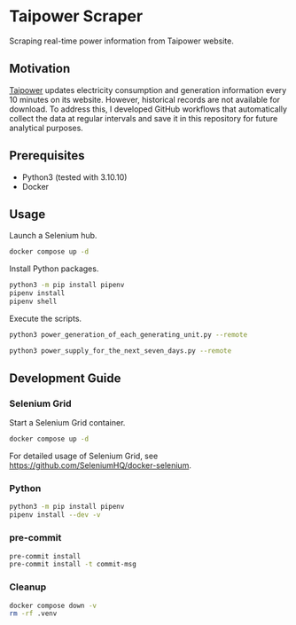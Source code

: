 # Taipower Scraper

Scraping real-time power information from Taipower website.

## Motivation

[Taipower](https://www.taipower.com.tw) updates electricity consumption and generation information every 10 minutes on its website. However, historical records are not available for download. To address this, I developed GitHub workflows that automatically collect the data at regular intervals and save it in this repository for future analytical purposes.

## Prerequisites

- Python3 (tested with 3.10.10)
- Docker

## Usage

Launch a Selenium hub.

```bash
docker compose up -d
```

Install Python packages.

```bash
python3 -m pip install pipenv
pipenv install
pipenv shell
```

Execute the scripts.

```bash
python3 power_generation_of_each_generating_unit.py --remote

python3 power_supply_for_the_next_seven_days.py --remote
```

## Development Guide

### Selenium Grid

Start a Selenium Grid container.

```bash
docker compose up -d
```

For detailed usage of Selenium Grid, see <https://github.com/SeleniumHQ/docker-selenium>.

### Python

```bash
python3 -m pip install pipenv
pipenv install --dev -v
```

### pre-commit

```bash
pre-commit install
pre-commit install -t commit-msg
```

### Cleanup

```bash
docker compose down -v
rm -rf .venv
```
